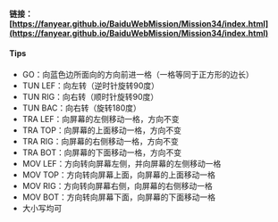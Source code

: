 #### 链接：[https://fanyear.github.io/BaiduWebMission/Mission34/index.html](https://fanyear.github.io/BaiduWebMission/Mission34/index.html)

#### Tips
- GO：向蓝色边所面向的方向前进一格（一格等同于正方形的边长）
- TUN LEF：向左转（逆时针旋转90度）
- TUN RIG：向右转（顺时针旋转90度）
- TUN BAC：向右转（旋转180度）
- TRA LEF：向屏幕的左侧移动一格，方向不变
- TRA TOP：向屏幕的上面移动一格，方向不变
- TRA RIG：向屏幕的右侧移动一格，方向不变
- TRA BOT：向屏幕的下面移动一格，方向不变
- MOV LEF：方向转向屏幕左侧，并向屏幕的左侧移动一格
- MOV TOP：方向转向屏幕上面，向屏幕的上面移动一格
- MOV RIG：方向转向屏幕右侧，向屏幕的右侧移动一格
- MOV BOT：方向转向屏幕下面，向屏幕的下面移动一格
- 大小写均可
